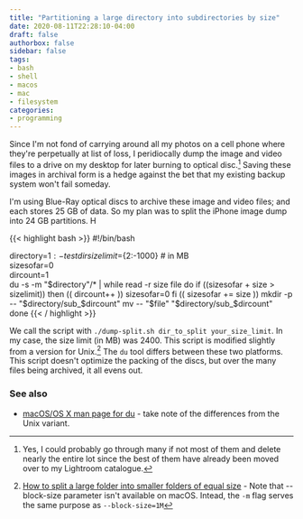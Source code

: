 ```yaml
---
title: "Partitioning a large directory into subdirectories by size"
date: 2020-08-11T22:28:10-04:00
draft: false
authorbox: false
sidebar: false
tags:
- bash
- shell
- macos
- mac
- filesystem
categories:
- programming
---
```

Since I'm not fond of carrying around all my photos on a cell phone where they're perpetually at list of loss, I peridiocally dump the image and video files to a drive on my desktop for later burning to optical disc.[^1] Saving these images in archival form is a hedge against the bet that my existing backup system won't fail someday.

I'm using Blue-Ray optical discs to archive these image and video files; and each stores 25 GB of data. So my plan was to split the iPhone image dump into 24 GB partitions. H

{{< highlight bash  >}}
#!/bin/bash      
                                                               
directory=${1:-testdir}                                                         
sizelimit=${2:-1000} # in MB                                                    
sizesofar=0                                                                     
dircount=1                                                                      
du -s -m "$directory"/* | while read -r size file                  
do                                                                              
	if ((sizesofar + size > sizelimit))                                           
	then                                                                          
		(( dircount++ ))                                                            
		sizesofar=0                                                                 
	fi                                                                            
	(( sizesofar += size ))                                                       
	mkdir -p -- "$directory/sub_$dircount"                                           
	mv -- "$file" "$directory/sub_$dircount"                                           
done
{{< / highlight >}}

We call the script with `./dump-split.sh dir_to_split your_size_limit`. In my case, the size limit (in MB) was 2400. This script is modified slightly from a version for Unix.[^2] The `du` tool differs between these two platforms. This script doesn't optimize the packing of the discs, but over the many files being archived, it all evens out.

### See also

- [macOS/OS X man page for du](https://ss64.com/osx/du.html) - take note of the differences from the Unix variant.


[^1]: Yes, I could probably go through many if not most of them and delete nearly the entire lot since the best of them have already been moved over to my Lightroom catalogue.
[^2]: [How to split a large folder into smaller folders of equal size](https://unix.stackexchange.com/questions/490124/how-to-split-a-large-folder-into-smaller-folders-of-equal-size) - Note that --block-size parameter isn't available on macOS. Intead, the `-m` flag serves the same purpose as `--block-size=1M`